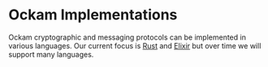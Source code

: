 # Ockam Implementations

Ockam cryptographic and messaging protocols can be implemented in various languages.
Our current focus is [Rust](rust) and [Elixir](elixir) but over time we will support many languages.
